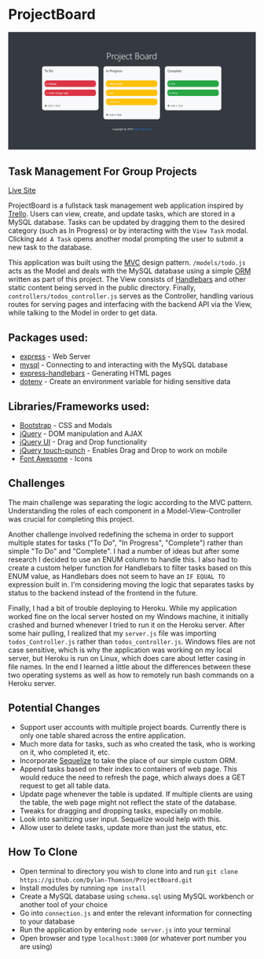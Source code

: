 # ProjectBoard

![Demo](public/assets/images/demo.gif)

## Task Management For Group Projects

[Live Site](https://lit-fjord-11882.herokuapp.com/)

ProjectBoard is a fullstack task management web application inspired by [Trello](https://trello.com/). Users can view, create, and update tasks, which are stored in a MySQL database. Tasks can be updated by dragging them to the desired category (such as In Progress) or by interacting with the `View Task` modal. Clicking `Add A Task` opens another modal prompting the user to submit a new task to the database. 

This application was built using the [MVC](https://en.wikipedia.org/wiki/Model%E2%80%93view%E2%80%93controller) design pattern. `/models/todo.js` acts as the Model and deals with the MySQL database using a simple [ORM](https://en.wikipedia.org/wiki/Object-relational_mapping) written as part of this project. The View consists of [Handlebars](https://www.npmjs.com/package/handlebars) and other static content being served in the public directory. Finally, `controllers/todos_controller.js` serves as the Controller, handling various routes for serving pages and interfacing with the backend API via the View, while talking to the Model in order to get data. 

## Packages used: 
* [express](https://www.npmjs.com/package/express) - Web Server
* [mysql](https://www.npmjs.com/package/mysql) - Connecting to and interacting with the MySQL database
* [express-handlebars](https://www.npmjs.com/package/express-handlebars) - Generating HTML pages
* [dotenv](https://www.npmjs.com/package/dotenv) - Create an environment variable for hiding sensitive data

## Libraries/Frameworks used:
* [Bootstrap](https://getbootstrap.com/) - CSS and Modals
* [jQuery](https://jquery.com/) - DOM manipulation and AJAX
* [jQuery UI](https://jqueryui.com/) - Drag and Drop functionality
* [jQuery touch-punch](http://touchpunch.furf.com/) - Enables Drag and Drop to work on mobile
* [Font Awesome](https://fontawesome.com/) - Icons

## Challenges
The main challenge was separating the logic according to the MVC pattern. Understanding the roles of each component in a Model-View-Controller was crucial for completing this project.

Another challenge involved redefining the schema in order to support multiple states for tasks ("To Do", "In Progress", "Complete") rather than simple "To Do" and "Complete". I had a number of ideas but after some research I decided to use an ENUM column to handle this. I also had to create a custom helper function for Handlebars to filter tasks based on this ENUM value, as Handlebars does not seem to have an `IF EQUAL TO` expression built in. I'm considering moving the logic that separates tasks by status to the backend instead of the frontend in the future.

Finally, I had a bit of trouble deploying to Heroku. While my application worked fine on the local server hosted on my Windows machine, it initially crashed and burned whenever I tried to run it on the Heroku server. After some hair pulling, I realized that my `server.js` file was importing `todos_Controller.js` rather than `todos_controller.js`. Windows files are not case sensitive, which is why the application was working on my local server, but Heroku is run on Linux, which does care about letter casing in file names. In the end I learned a little about the differences between these two operating systems as well as how to remotely run bash commands on a Heroku server.

## Potential Changes
* Support user accounts with multiple project boards. Currently there is only one table shared across the entire application.
* Much more data for tasks, such as who created the task, who is working on it, who completed it, etc. 
* Incorporate [Sequelize](http://docs.sequelizejs.com/) to take the place of our simple custom ORM.
* Append tasks based on their index to containers of web page. This would reduce the need to refresh the page, which always does a GET request to get all table data.
* Update page whenever the table is updated. If multiple clients are using the table, the web page might not reflect the state of the database.
* Tweaks for dragging and dropping tasks, especially on mobile.
* Look into sanitizing user input. Sequelize would help with this.
* Allow user to delete tasks, update more than just the status, etc.

## How To Clone
* Open terminal to directory you wish to clone into and run `git clone https://github.com/Dylan-Thomson/ProjectBoard.git`
* Install modules by running `npm install`
* Create a MySQL database using `schema.sql` using MySQL workbench or another tool of your choice
* Go into `connection.js` and enter the relevant information for connecting to your database
* Run the application by entering `node server.js` into your terminal
* Open browser and type `localhost:3000` (or whatever port number you are using)
